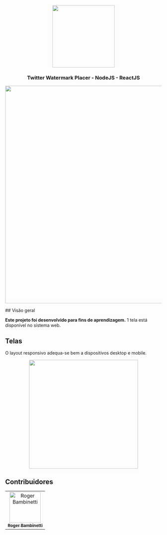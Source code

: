 
<h1 align="center">
<img
		width="200"
		src="">
</h1>

<h3 align="center">
	Twitter Watermark Placer - NodeJS - ReactJS
</h3>

<p align="center">
<img
		width="700"
		src="">	
</p>
## Visão geral

**Este projeto foi desenvolvido para fins de aprendizagem.** 1 tela está disponível no sistema web.


## Telas

O layout responsivo adequa-se bem a dispositivos desktop e mobile.

<p align="center">
<img
		width="350"
		src="">
</p>

## Contribuidores

<table>
  <tr>
<td align="center"><a href="https://github.com/RogerBambinetti"><img src="https://avatars0.githubusercontent.com/u/50684839?s=460&v=4" width="100px;" alt="Roger Bambinetti"/><br /><sub><b>Roger Bambinetti</b></sub></a></td>
  </tr>
</table> 
